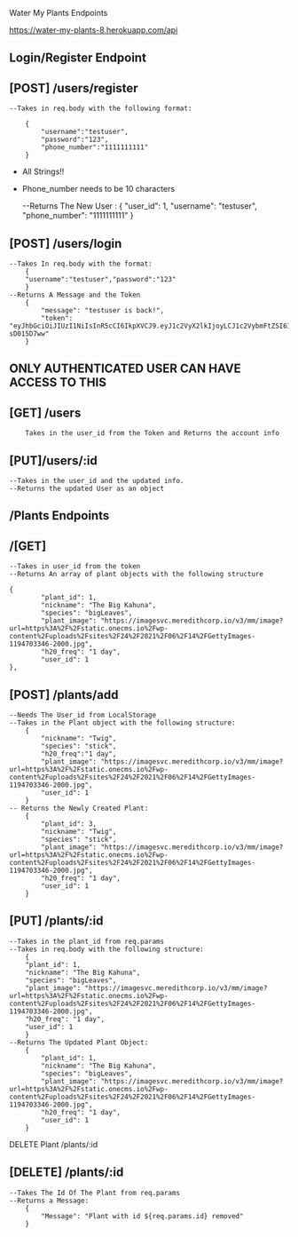 Water My Plants Endpoints

https://water-my-plants-8.herokuapp.com/api

## Login/Register Endpoint

## [POST] /users/register
    --Takes in req.body with the following format:

        {
            "username":"testuser",
            "password":"123", 
            "phone_number":"1111111111"
        } 
- All Strings!!
- Phone_number needs to be 10 characters

    --Returns The New User :
        {
            "user_id": 1,
            "username": "testuser",
            "phone_number": "1111111111"
        }
    
## [POST] /users/login

    --Takes In req.body with the format:
        {
        "username":"testuser","password":"123"
        }
    --Returns A Message and the Token
        {
            "message": "testuser is back!",
            "token": "eyJhbGciOiJIUzI1NiIsInR5cCI6IkpXVCJ9.eyJ1c2VyX2lkIjoyLCJ1c2VybmFtZSI6InRlc3R1c2VyIiwiaWF0IjoxNjQwMTMwNzA0LCJleHAiOjE2NDAyMTcxMDR9.3TSeN2kBbcTLFWbSPjfzIF0daCeFNk_IZ-sD015D7ww"
        }

## ONLY AUTHENTICATED USER CAN HAVE ACCESS TO THIS 

## [GET] /users
        Takes in the user_id from the Token and Returns the account info

## [PUT]/users/:id
    --Takes in the user_id and the updated info.
    --Returns the updated User as an object
    

## /Plants Endpoints
 
## /[GET]
    --Takes in user_id from the token
    --Returns An array of plant objects with the following structure

    {
            "plant_id": 1,
            "nickname": "The Big Kahuna",
            "species": "bigLeaves",
            "plant_image": "https://imagesvc.meredithcorp.io/v3/mm/image?url=https%3A%2F%2Fstatic.onecms.io%2Fwp-content%2Fuploads%2Fsites%2F24%2F2021%2F06%2F14%2FGettyImages-1194703346-2000.jpg",
            "h20_freq": "1 day",
            "user_id": 1
    },


## [POST] /plants/add 
    --Needs The User_id from LocalStorage
    --Takes in the Plant object with the following structure:
        {
            "nickname": "Twig", 
            "species": "stick", 
            "h20_freq":"1 day", 
            "plant_image": "https://imagesvc.meredithcorp.io/v3/mm/image?url=https%3A%2F%2Fstatic.onecms.io%2Fwp-content%2Fuploads%2Fsites%2F24%2F2021%2F06%2F14%2FGettyImages-1194703346-2000.jpg", 
            "user_id": 1
        }
    -- Returns the Newly Created Plant:
        {
            "plant_id": 3,
            "nickname": "Twig",
            "species": "stick",
            "plant_image": "https://imagesvc.meredithcorp.io/v3/mm/image?url=https%3A%2F%2Fstatic.onecms.io%2Fwp-content%2Fuploads%2Fsites%2F24%2F2021%2F06%2F14%2FGettyImages-1194703346-2000.jpg",
            "h20_freq": "1 day",
            "user_id": 1
        }

## [PUT] /plants/:id 
    --Takes in the plant_id from req.params
    --Takes in req.body with the following structure:
        {
        "plant_id": 1,
        "nickname": "The Big Kahuna",
        "species": "bigLeaves",
        "plant_image": "https://imagesvc.meredithcorp.io/v3/mm/image?url=https%3A%2F%2Fstatic.onecms.io%2Fwp-content%2Fuploads%2Fsites%2F24%2F2021%2F06%2F14%2FGettyImages-1194703346-2000.jpg",
        "h20_freq": "1 day",
        "user_id": 1
        }
    --Returns The Updated Plant Object:
        {
            "plant_id": 1,
            "nickname": "The Big Kahuna",
            "species": "bigLeaves",
            "plant_image": "https://imagesvc.meredithcorp.io/v3/mm/image?url=https%3A%2F%2Fstatic.onecms.io%2Fwp-content%2Fuploads%2Fsites%2F24%2F2021%2F06%2F14%2FGettyImages-1194703346-2000.jpg",
            "h20_freq": "1 day",
            "user_id": 1
        }

  <!-- The user_id Should Be Inside the Token -->

DELETE Plant /plants/:id
## [DELETE] /plants/:id
    --Takes The Id Of The Plant from req.params
    --Returns a Message:
        {
            "Message": "Plant with id ${req.params.id} removed"
        }